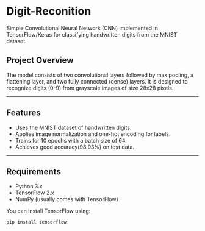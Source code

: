 # Digit-Reconition
Simple Convolutional Neural Network (CNN) implemented in TensorFlow/Keras for classifying handwritten digits from the MNIST dataset.


## Project Overview

The model consists of two convolutional layers followed by max pooling, a flattening layer, and two fully connected (dense) layers. It is designed to recognize digits (0-9) from grayscale images of size 28x28 pixels.

---

## Features

- Uses the MNIST dataset of handwritten digits.
- Applies image normalization and one-hot encoding for labels.
- Trains for 10 epochs with a batch size of 64.
- Achieves good accuracy(98.93%)  on test data.

---

## Requirements

- Python 3.x
- TensorFlow 2.x
- NumPy (usually comes with TensorFlow)
  
You can install TensorFlow using:

```bash
pip install tensorflow
